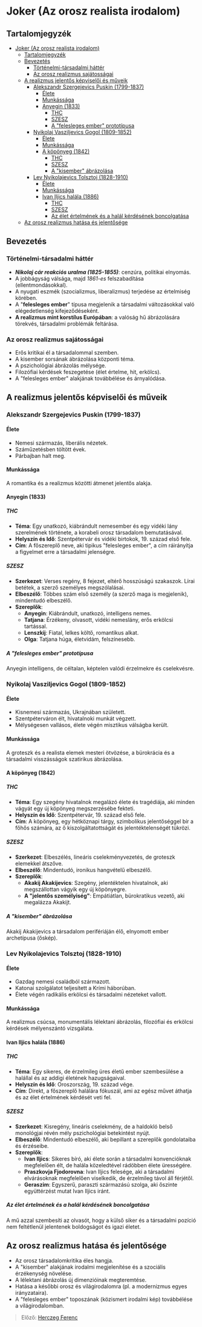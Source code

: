 # Joker (Az orosz realista irodalom)

## Tartalomjegyzék
- [Joker (Az orosz realista irodalom)](#joker-az-orosz-realista-irodalom)
  - [Tartalomjegyzék](#tartalomjegyzék)
  - [Bevezetés](#bevezetés)
    - [Történelmi-társadalmi háttér](#történelmi-társadalmi-háttér)
    - [Az orosz realizmus sajátosságai](#az-orosz-realizmus-sajátosságai)
  - [A realizmus jelentős képviselői és műveik](#a-realizmus-jelentős-képviselői-és-műveik)
    - [Alekszandr Szergejevics Puskin (1799-1837)](#alekszandr-szergejevics-puskin-1799-1837)
      - [Élete](#élete)
      - [Munkássága](#munkássága)
      - [Anyegin (1833)](#anyegin-1833)
        - [THC](#thc)
        - [SZESZ](#szesz)
        - [A "felesleges ember" prototípusa](#a-felesleges-ember-prototípusa)
    - [Nyikolaj Vasziljevics Gogol (1809-1852)](#nyikolaj-vasziljevics-gogol-1809-1852)
      - [Élete](#élete-1)
      - [Munkássága](#munkássága-1)
      - [A köpönyeg (1842)](#a-köpönyeg-1842)
        - [THC](#thc-1)
        - [SZESZ](#szesz-1)
        - [A "kisember" ábrázolása](#a-kisember-ábrázolása)
    - [Lev Nyikolajevics Tolsztoj (1828-1910)](#lev-nyikolajevics-tolsztoj-1828-1910)
      - [Élete](#élete-2)
      - [Munkássága](#munkássága-2)
      - [Ivan Iljics halála (1886)](#ivan-iljics-halála-1886)
        - [THC](#thc-2)
        - [SZESZ](#szesz-2)
        - [Az élet értelmének és a halál kérdésének boncolgatása](#az-élet-értelmének-és-a-halál-kérdésének-boncolgatása)
  - [Az orosz realizmus hatása és jelentősége](#az-orosz-realizmus-hatása-és-jelentősége)

## Bevezetés

### Történelmi-társadalmi háttér

- ***Nikolaj cár reakciós uralma (1825-1855)***: cenzúra, politikai elnyomás.
- A jobbágyság válsága, majd *1861-es* felszabadítása (ellentmondásokkal).
- A nyugati eszmék (szocializmus, liberalizmus) terjedése az értelmiség körében.
- A "**felesleges ember**" típusa megjelenik a társadalmi változásokkal való elégedetlenség kifejeződéseként.
- **A realizmus mint korstílus Európában**: a valóság hű ábrázolására törekvés, társadalmi problémák feltárása.

### Az orosz realizmus sajátosságai

- Erős kritikai él a társadalommal szemben.
- A kisember sorsának ábrázolása központi téma.
- A pszichológiai ábrázolás mélysége.
- Filozófiai kérdések feszegetése (élet értelme, hit, erkölcs).
- A "felesleges ember" alakjának továbbélése és árnyalódása.

## A realizmus jelentős képviselői és műveik

### Alekszandr Szergejevics Puskin (1799-1837)

#### Élete

- Nemesi származás, liberális nézetek.
- Száműzetésben töltött évek.
- Párbajban halt meg.

#### Munkássága

A romantika és a realizmus közötti átmenet jelentős alakja.

#### Anyegin (1833)

##### THC

- **Téma**: Egy unatkozó, kiábrándult nemesember és egy vidéki lány szerelmének története, a korabeli orosz társadalom bemutatásával.
- **Helyszín és Idő**: Szentpétervár és vidéki birtokok, 19. század első fele.
- **Cím**: A főszereplő neve, aki tipikus "felesleges ember", a cím ráirányítja a figyelmet erre a társadalmi jelenségre.

##### SZESZ

- **Szerkezet**: Verses regény, 8 fejezet, eltérő hosszúságú szakaszok. Lírai betétek, a szerző személyes megszólalásai.
- **Elbeszélő**: Többes szám első személy (a szerző maga is megjelenik), mindentudó elbeszélő.
- **Szereplők**:
  - **Anyegin**: Kiábrándult, unatkozó, intelligens nemes.
  - **Tatjana**: Érzékeny, olvasott, vidéki nemeslány, erős erkölcsi tartással.
  - **Lenszkij**: Fiatal, lelkes költő, romantikus alkat.
  - **Olga**: Tatjana húga, életvidám, felszínesebb.

##### A "felesleges ember" prototípusa

Anyegin intelligens, de céltalan, képtelen valódi érzelmekre és cselekvésre.

### Nyikolaj Vasziljevics Gogol (1809-1852)

#### Élete

- Kisnemesi származás, Ukrajnában született.
- Szentpéterváron élt, hivatalnoki munkát végzett.
- Mélységesen vallásos, élete végén misztikus válságba került.

#### Munkássága

A groteszk és a realista elemek mesteri ötvözése, a bürokrácia és a társadalmi visszásságok szatirikus ábrázolása.

#### A köpönyeg (1842)

##### THC

- **Téma**: Egy szegény hivatalnok megalázó élete és tragédiája, aki minden vágyát egy új köpönyeg megszerzésébe fekteti.
- **Helyszín és Idő**: Szentpétervár, 19. század első fele.
- **Cím**: A köpönyeg, egy hétköznapi tárgy, szimbolikus jelentőséggel bír a főhős számára, az ő kiszolgáltatottságát és jelentéktelenségét tükrözi.

##### SZESZ

- **Szerkezet**: Elbeszélés, lineáris cselekményvezetés, de groteszk elemekkel átszőve.
- **Elbeszélő**: Mindentudó, ironikus hangvételű elbeszélő.
- **Szereplők**:
  - **Akakij Akakijevics**: Szegény, jelentéktelen hivatalnok, aki megszállottan vágyik egy új köpönyegre.
  - **A "jelentős személyiség"**: Empátiátlan, bürokratikus vezető, aki megalázza Akakijt.

##### A "kisember" ábrázolása

Akakij Akakijevics a társadalom perifériáján élő, elnyomott ember archetípusa (őskép).

### Lev Nyikolajevics Tolsztoj (1828-1910)

#### Élete

- Gazdag nemesi családból származott.
- Katonai szolgálatot teljesített a Krími háborúban.
- Élete végén radikális erkölcsi és társadalmi nézeteket vallott.

#### Munkássága

A realizmus csúcsa, monumentális lélektani ábrázolás, filozófiai és erkölcsi kérdések mélyenszántó vizsgálata.

#### Ivan Iljics halála (1886)

##### THC

- **Téma**: Egy sikeres, de érzelmileg üres életű ember szembesülése a halállal és az addigi életének hazugságaival.
- **Helyszín és Idő**: Oroszország, 19. század vége.
- **Cím**: Direkt, a főszereplő halálára fókuszál, ami az egész művet áthatja és az élet értelmének kérdését veti fel.

##### SZESZ

- **Szerkezet**: Kisregény, lineáris cselekmény, de a haldokló belső monológjai révén mély pszichológiai betekintést nyújt.
- **Elbeszélő**: Mindentudó elbeszélő, aki bepillant a szereplők gondolataiba és érzéseibe.
- **Szereplők**:
  - **Ivan Iljics**: Sikeres bíró, aki élete során a társadalmi konvencióknak megfelelően élt, de halála közeledtével rádöbben élete ürességére.
  - **Praszkovja Fjodorovna**: Ivan Iljics felesége, aki a társadalmi elvárásoknak megfelelően viselkedik, de érzelmileg távol áll férjétől.
  - **Geraszim**: Egyszerű, paraszti származású szolga, aki őszinte együttérzést mutat Ivan Iljics iránt.

##### Az élet értelmének és a halál kérdésének boncolgatása

A mű azzal szembesíti az olvasót, hogy a külső siker és a társadalmi pozíció nem feltétlenül jelentenek boldogságot és igazi életet.

## Az orosz realizmus hatása és jelentősége

- Az orosz társadalomkritika éles hangja.
- A "kisember" alakjának irodalmi megjelenítése és a szociális érzékenység növelése.
- A lélektani ábrázolás új dimenzióinak megteremtése.
- Hatása a későbbi orosz és világirodalomra (pl. a modernizmus egyes irányzataira).
- A "felesleges ember" toposzának (közismert irodalmi kép) továbbélése a világirodalomban.

> Előző: [Herczeg Ferenc](./14_herczeg.md)